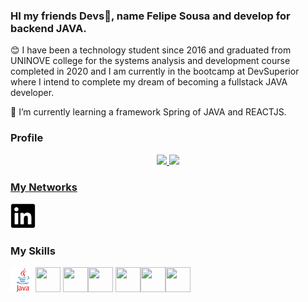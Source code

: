### HI my friends Devs👋, name Felipe Sousa and develop for backend JAVA.
 😊 I have been a technology student since 2016 and graduated from UNINOVE college for the systems analysis and development course completed in 2020 and I am currently in the bootcamp at DevSuperior where I intend to complete my dream of becoming a fullstack JAVA developer. 
 
 🌱 I’m currently learning a framework Spring of JAVA and REACTJS.

### Profile
<div align="center">
  <a href="https://github.com/FelipeSdsilva">
  <img height="180em" src="https://github-readme-stats.vercel.app/api?username=FelipeSdsilva&show_icons=true&theme=dracula&include_all_commits=true&count_private=true"/>
  <img height="180em" src="https://github-readme-stats.vercel.app/api/top-langs/?username=FelipeSdsilva&layout=compact&langs_count=7&theme=dracula"/>
</div>


### My Networks
<a href="https://www.linkedin.com/in/felipe-sousa-340748118/"><img width= 40 height=40 src="https://raw.githubusercontent.com/devicons/devicon/master/icons/linkedin/linkedin-plain.svg" alt="linkedin-Felipe" href="https://www.linkedin.com/in/felipe-sousa-340748118/"></a>

 ### My Skills
 <img width= 40 height=40 float:left  src="https://raw.githubusercontent.com/devicons/devicon/master/icons/java/java-original-wordmark.svg"><img src="https://cdn.jsdelivr.net/gh/devicons/devicon/icons/spring/spring-original.svg" width= 40 height=40 />
<img src="https://cdn.jsdelivr.net/gh/devicons/devicon/icons/html5/html5-original-wordmark.svg" width= 40 height=40  /><img src="https://cdn.jsdelivr.net/gh/devicons/devicon/icons/css3/css3-original.svg" width= 40 height=40 />
<img width= 40 height=40 src="https://cdn.jsdelivr.net/gh/devicons/devicon/icons/javascript/javascript-original.svg" /><img width= 40 height=40 src="https://cdn.jsdelivr.net/gh/devicons/devicon/icons/react/react-original.svg" /><img src="https://cdn.jsdelivr.net/gh/devicons/devicon/icons/postgresql/postgresql-original-wordmark.svg" width= 40 height=40/>



